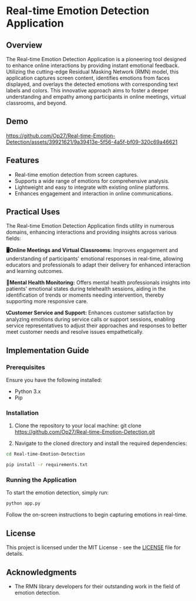 # Real-time Emotion Detection Application

## Overview
The Real-time Emotion Detection Application is a pioneering tool designed to enhance online interactions by providing instant emotional feedback. Utilizing the cutting-edge Residual Masking Network (RMN) model, this application captures screen content, identifies emotions from faces displayed, and overlays the detected emotions with corresponding text labels and colors. This innovative approach aims to foster a deeper understanding and empathy among participants in online meetings, virtual classrooms, and beyond.

## Demo 
https://github.com/Op27/Real-time-Emotion-Detection/assets/39921621/9a39413e-5f56-4a5f-bf09-320c69a46621


## Features
- Real-time emotion detection from screen captures.
- Supports a wide range of emotions for comprehensive analysis.
- Lightweight and easy to integrate with existing online platforms.
- Enhances engagement and interaction in online communications.

## Practical Uses

The Real-time Emotion Detection Application finds utility in numerous domains, enhancing interactions and providing insights across various fields:

**🖥️Online Meetings and Virtual Classrooms:**
Improves engagement and understanding of participants' emotional responses in real-time, allowing educators and professionals to adapt their delivery for enhanced interaction and learning outcomes.

**🧠Mental Health Monitoring:**
Offers mental health professionals insights into patients' emotional states during telehealth sessions, aiding in the identification of trends or moments needing intervention, thereby supporting more responsive care.

**📞Customer Service and Support:**
Enhances customer satisfaction by analyzing emotions during service calls or support sessions, enabling service representatives to adjust their approaches and responses to better meet customer needs and resolve issues empathetically.


## Implementation Guide

### Prerequisites
Ensure you have the following installed:
- Python 3.x
- Pip

### Installation
1. Clone the repository to your local machine:
git clone https://github.com/Op27/Real-time-Emotion-Detection.git

2. Navigate to the cloned directory and install the required dependencies:
``` sh
cd Real-time-Emotion-Detection
```

```sh
pip install -r requirements.txt
```

### Running the Application
To start the emotion detection, simply run:
```sh
python app.py
```

Follow the on-screen instructions to begin capturing emotions in real-time.


## License
This project is licensed under the MIT License - see the [LICENSE](LICENSE) file for details.

## Acknowledgments
- The RMN library developers for their outstanding work in the field of emotion detection.



